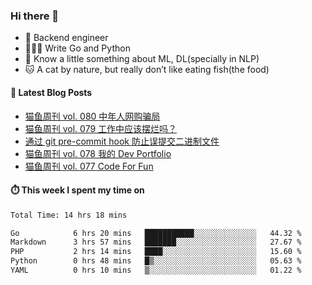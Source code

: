 ### Hi there 👋

- 🔧 Backend engineer
- 👨🏻‍💻 Write Go and Python
- 🔭 Know a little something about ML, DL(specially in NLP)
- 🐱 A cat by nature, but really don’t like eating fish(the food)

#### 📖 Latest Blog Posts
<!-- BLOG-POST-LIST:START -->
- [猫鱼周刊 vol. 080 中年人网购骗局](https://ameow.xyz/archives/weekly-080)
- [猫鱼周刊 vol. 079 工作中应该摆烂吗？](https://ameow.xyz/archives/weekly-079)
- [通过 git pre-commit hook 防止误提交二进制文件](https://ameow.xyz/archives/prevent-commiting-binaries-with-pre-commit-hook)
- [猫鱼周刊 vol. 078 我的 Dev Portfolio](https://ameow.xyz/archives/weekly-078)
- [猫鱼周刊 vol. 077 Code For Fun](https://ameow.xyz/archives/weekly-077)
<!-- BLOG-POST-LIST:END -->

#### ⏱️ This week I spent my time on
<!--START_SECTION:waka-->

```txt
Total Time: 14 hrs 18 mins

Go            6 hrs 20 mins   ███████████░░░░░░░░░░░░░░   44.32 %
Markdown      3 hrs 57 mins   ███████░░░░░░░░░░░░░░░░░░   27.67 %
PHP           2 hrs 14 mins   ████░░░░░░░░░░░░░░░░░░░░░   15.60 %
Python        0 hrs 48 mins   █▒░░░░░░░░░░░░░░░░░░░░░░░   05.63 %
YAML          0 hrs 10 mins   ▒░░░░░░░░░░░░░░░░░░░░░░░░   01.22 %
```

<!--END_SECTION:waka-->

<!--
**LeslieLeung/LeslieLeung** is a ✨ _special_ ✨ repository because its `README.md` (this file) appears on your GitHub profile.

Here are some ideas to get you started:

- 🔭 I’m currently working on ...
- 🌱 I’m currently learning ...
- 👯 I’m looking to collaborate on ...
- 🤔 I’m looking for help with ...
- 💬 Ask me about ...
- 📫 How to reach me: ...
- 😄 Pronouns: ...
- ⚡ Fun fact: ...
-->
